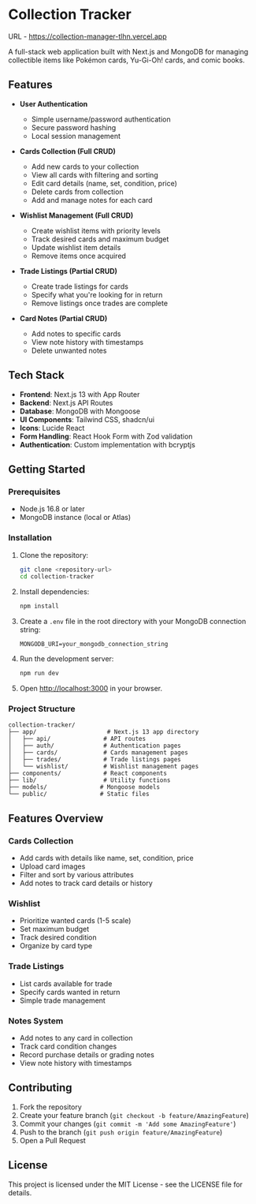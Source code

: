 # Collection Tracker
URL - https://collection-manager-tlhn.vercel.app

A full-stack web application built with Next.js and MongoDB for managing collectible items like Pokémon cards, Yu-Gi-Oh! cards, and comic books.

## Features

- **User Authentication**
  - Simple username/password authentication
  - Secure password hashing
  - Local session management

- **Cards Collection (Full CRUD)**
  - Add new cards to your collection
  - View all cards with filtering and sorting
  - Edit card details (name, set, condition, price)
  - Delete cards from collection
  - Add and manage notes for each card

- **Wishlist Management (Full CRUD)**
  - Create wishlist items with priority levels
  - Track desired cards and maximum budget
  - Update wishlist item details
  - Remove items once acquired

- **Trade Listings (Partial CRUD)**
  - Create trade listings for cards
  - Specify what you're looking for in return
  - Remove listings once trades are complete

- **Card Notes (Partial CRUD)**
  - Add notes to specific cards
  - View note history with timestamps
  - Delete unwanted notes

## Tech Stack

- **Frontend**: Next.js 13 with App Router
- **Backend**: Next.js API Routes
- **Database**: MongoDB with Mongoose
- **UI Components**: Tailwind CSS, shadcn/ui
- **Icons**: Lucide React
- **Form Handling**: React Hook Form with Zod validation
- **Authentication**: Custom implementation with bcryptjs

## Getting Started

### Prerequisites

- Node.js 16.8 or later
- MongoDB instance (local or Atlas)

### Installation

1. Clone the repository:
   ```bash
   git clone <repository-url>
   cd collection-tracker
   ```

2. Install dependencies:
   ```bash
   npm install
   ```

3. Create a `.env` file in the root directory with your MongoDB connection string:
   ```
   MONGODB_URI=your_mongodb_connection_string
   ```

4. Run the development server:
   ```bash
   npm run dev
   ```

5. Open [http://localhost:3000](http://localhost:3000) in your browser.

### Project Structure

```
collection-tracker/
├── app/                    # Next.js 13 app directory
│   ├── api/               # API routes
│   ├── auth/              # Authentication pages
│   ├── cards/             # Cards management pages
│   ├── trades/            # Trade listings pages
│   └── wishlist/          # Wishlist management pages
├── components/            # React components
├── lib/                   # Utility functions
├── models/               # Mongoose models
└── public/               # Static files
```

## Features Overview

### Cards Collection
- Add cards with details like name, set, condition, price
- Upload card images
- Filter and sort by various attributes
- Add notes to track card details or history

### Wishlist
- Prioritize wanted cards (1-5 scale)
- Set maximum budget
- Track desired condition
- Organize by card type

### Trade Listings
- List cards available for trade
- Specify cards wanted in return
- Simple trade management

### Notes System
- Add notes to any card in collection
- Track card condition changes
- Record purchase details or grading notes
- View note history with timestamps

## Contributing

1. Fork the repository
2. Create your feature branch (`git checkout -b feature/AmazingFeature`)
3. Commit your changes (`git commit -m 'Add some AmazingFeature'`)
4. Push to the branch (`git push origin feature/AmazingFeature`)
5. Open a Pull Request

## License

This project is licensed under the MIT License - see the LICENSE file for details.
